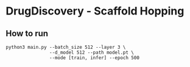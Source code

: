 # DrugDiscovery - Scaffold Hopping

## How to run

```
python3 main.py --batch_size 512 --layer 3 \
                --d_model 512 --path model.pt \
                --mode [train, infer] --epoch 500
```
